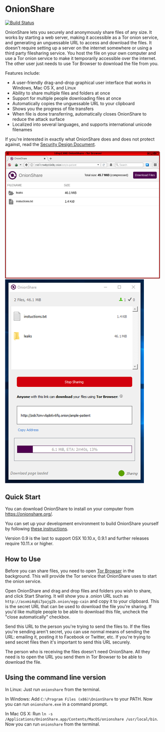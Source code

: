 # OnionShare

[![Build Status](https://travis-ci.org/micahflee/onionshare.png)](https://travis-ci.org/micahflee/onionshare)

OnionShare lets you securely and anonymously share files of any size. It works by starting a web server, making it accessible as a Tor onion service, and generating an unguessable URL to access and download the files. It doesn't require setting up a server on the internet somewhere or using a third party filesharing service. You host the file on your own computer and use a Tor onion service to make it temporarily accessible over the internet. The other user just needs to use Tor Browser to download the file from you.

Features include:

* A user-friendly drag-and-drop graphical user interface that works in Windows, Mac OS X, and Linux
* Ability to share multiple files and folders at once
* Support for multiple people downloading files at once
* Automatically copies the unguessable URL to your clipboard
* Shows you the progress of file transfers
* When file is done transferring, automatically closes OnionShare to reduce the attack surface
* Localized into several languages, and supports international unicode filenames

If you're interested in exactly what OnionShare does and does not protect against, read the [Security Design Document](/SECURITY.md).

![Client Screenshot](/screenshots/client.png)
![Server Screenshot](/screenshots/server.png)

## Quick Start

You can download OnionShare to install on your computer from <https://onionshare.org/>.

You can set up your development environment to build OnionShare yourself by following [these instructions](/BUILD.md).

Version 0.9 is the last to support OSX 10.10.x, 0.9.1 and further releases require 10.11.x or higher.

## How to Use

Before you can share files, you need to open [Tor Browser](https://www.torproject.org/) in the background. This will provide the Tor service that OnionShare uses to start the onion service.

Open OnionShare and drag and drop files and folders you wish to share, and click Start Sharing. It will show you a .onion URL such as `http://asxmi4q6i7pajg2b.onion/egg-cain` and copy it to your clipboard. This is the secret URL that can be used to download the file you're sharing. If you'd like multiple people to be able to download this file, uncheck the "close automatically" checkbox.

Send this URL to the person you're trying to send the files to. If the files you're sending aren't secret, you can use normal means of sending the URL: emailing it, posting it to Facebook or Twitter, etc. If you're trying to send secret files then it's important to send this URL securely.

The person who is receiving the files doesn't need OnionShare. All they need is to open the URL you send them in Tor Browser to be able to download the file.

## Using the command line version

In Linux: Just run `onionshare` from the terminal.

In Windows: Add `C:\Program Files (x86)\OnionShare` to your PATH. Now you can run `onionshare.exe` in a command prompt.

In Mac OS X: Run `ln -s /Applications/OnionShare.app/Contents/MacOS/onionshare /usr/local/bin`. Now you can run `onionshare` from the terminal.
